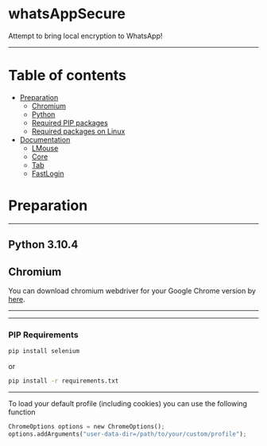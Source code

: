 # whatsAppSecure
Attempt to bring local encryption to WhatsApp!

-------------------

Table of contents
=================

<!--ts-->
   * [Preparation](#Preparation)
      * [Chromium](#chromium)   
      * [Python](#python-3.10.4)   
      * [Required PIP packages](#Required-PIP-packages)
      * [Required packages on Linux](#Required-packages-on-Linux)
   * [Documentation](#Documentation)
      * [LMouse](#LMouse)
      * [Core](#Core)
      * [Tab](#Tab)
      * [FastLogin](#FastLogin)
<!--te-->


Preparation
===========
------------------------




Python 3.10.4
-------------


Chromium
--------
You can download chromium webdriver for your Google Chrome version by [here](https://chromedriver.chromium.org/).

------------------

------------------
### PIP Requirements 

```bash
pip install selenium
```
or
```bash
pip install -r requirements.txt
```

-------------------

To load your default profile (including cookies) you can use the following function
```python
ChromeOptions options = new ChromeOptions();
options.addArguments("user-data-dir=/path/to/your/custom/profile");
```